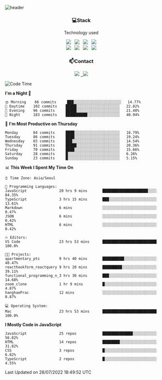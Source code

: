 ![header](https://capsule-render.vercel.app/api?type=waving&color=gradient&height=200&text=Che-ri&fontAlign=70&fontAlignY=40&animation=twinkling)

<h3 align="center">💻Stack</h3>
<p align="center">Technology used</p>
<div align="center"><img src="https://img.shields.io/badge/HTML5-e74c3c?style=flat-square&logo=HTML5&logoColor=white"></img> &nbsp <img src="https://img.shields.io/badge/CSS3-0A84FF?style=flat-square&logo=CSS3&logoColor=white"></img> &nbsp <img src="https://img.shields.io/badge/tailwind%2Dcss-06B6D4?style=flat-square&logo=tailwindcss&logoColor=white"/></a> &nbsp <img src="https://img.shields.io/badge/styled%2Dcomponents-DB7093?style=flat-square&logo=styled%2Dcomponents&logoColor=white"/></a>
<br><img src="https://img.shields.io/badge/JavaScript-FFCD11?style=flat-square&logo=JavaScript&logoColor=white"></img> &nbsp <img src="https://img.shields.io/badge/React-00BCF6?style=flat-square&logo=React&logoColor=white"></img> &nbsp <img src="https://img.shields.io/badge/Redux-764ABC?style=flat-square&logo=Redux&logoColor=white"/> &nbsp <img src="https://img.shields.io/badge/Zustand-582D3E?style=flat-square&logo=Zustand&logoColor=white"/></a></div> 

<h3 align="center">📫Contact</h3>
<div align="center"><a href="https://cheri.tistory.com/"><img src="https://img.shields.io/badge/Cheri-AD29B6?style=flat-square&logo=Tidal&logoColor=white"/></a> <a href="rnjs1135@gmail.com"> &nbsp <img src="https://img.shields.io/badge/Gmail-EA4335?style=flat-square&logo=Gmail&logoColor=white"/></a></div>

<!--START_SECTION:waka-->
![Code Time](http://img.shields.io/badge/Code%20Time-0%20secs-blue)

**I'm a Night 🦉** 

```text
🌞 Morning    66 commits     ███░░░░░░░░░░░░░░░░░░░░░░   14.77% 
🌆 Daytime    102 commits    █████░░░░░░░░░░░░░░░░░░░░   22.82% 
🌃 Evening    96 commits     █████░░░░░░░░░░░░░░░░░░░░   21.48% 
🌙 Night      183 commits    ██████████░░░░░░░░░░░░░░░   40.94%

```
📅 **I'm Most Productive on Thursday** 

```text
Monday       84 commits     ████░░░░░░░░░░░░░░░░░░░░░   18.79% 
Tuesday      86 commits     ████░░░░░░░░░░░░░░░░░░░░░   19.24% 
Wednesday    65 commits     ███░░░░░░░░░░░░░░░░░░░░░░   14.54% 
Thursday     91 commits     █████░░░░░░░░░░░░░░░░░░░░   20.36% 
Friday       70 commits     ████░░░░░░░░░░░░░░░░░░░░░   15.66% 
Saturday     28 commits     █░░░░░░░░░░░░░░░░░░░░░░░░   6.26% 
Sunday       23 commits     █░░░░░░░░░░░░░░░░░░░░░░░░   5.15%

```


📊 **This Week I Spent My Time On** 

```text
⌚︎ Time Zone: Asia/Seoul

💬 Programming Languages: 
JavaScript               20 hrs 9 mins       █████████████████████░░░░   84.35% 
TypeScript               3 hrs 15 mins       ███░░░░░░░░░░░░░░░░░░░░░░   13.61% 
Markdown                 6 mins              ░░░░░░░░░░░░░░░░░░░░░░░░░   0.47% 
JSON                     6 mins              ░░░░░░░░░░░░░░░░░░░░░░░░░   0.42% 
HTML                     6 mins              ░░░░░░░░░░░░░░░░░░░░░░░░░   0.42%

🔥 Editors: 
VS Code                  23 hrs 53 mins      █████████████████████████   100.0%

🐱‍💻 Projects: 
apartmentary_pts         9 hrs 40 mins       ██████████░░░░░░░░░░░░░░░   40.47% 
reacthookform_reactquery 9 hrs 20 mins       █████████░░░░░░░░░░░░░░░░   39.11% 
functional_programming_n_3 hrs 30 mins       ███░░░░░░░░░░░░░░░░░░░░░░   14.68% 
zoom_clone               1 hr 9 mins         █░░░░░░░░░░░░░░░░░░░░░░░░   4.87% 
hanghaePrac              12 mins             ░░░░░░░░░░░░░░░░░░░░░░░░░   0.87%

💻 Operating System: 
Mac                      23 hrs 53 mins      █████████████████████████   100.0%

```

**I Mostly Code in JavaScript** 

```text
JavaScript               25 repos            ██████████████░░░░░░░░░░░   56.82% 
HTML                     14 repos            ████████░░░░░░░░░░░░░░░░░   31.82% 
CSS                      3 repos             █░░░░░░░░░░░░░░░░░░░░░░░░   6.82% 
TypeScript               2 repos             █░░░░░░░░░░░░░░░░░░░░░░░░   4.55%

```



 Last Updated on 28/07/2022 18:49:52 UTC
<!--END_SECTION:waka-->
